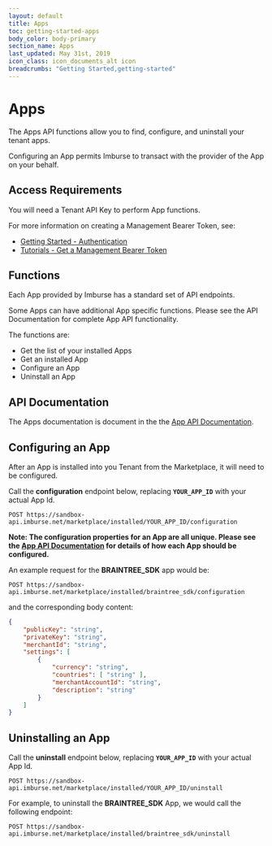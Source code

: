 ```yaml
---
layout: default
title: Apps
toc: getting-started-apps
body_color: body-primary
section_name: Apps
last_updated: May 31st, 2019
icon_class: icon_documents_alt icon
breadcrumbs: "Getting Started,getting-started"
---
```

# Apps
The Apps API functions allow you to find, configure, and uninstall your tenant apps.

Configuring an App permits Imburse to transact with the provider of the App on your behalf.

## Access Requirements
You will need a Tenant API Key to perform App functions.

For more information on creating a Management Bearer Token, see:

- [Getting Started - Authentication](/pages/getting-started/authentication)
- [Tutorials - Get a Management Bearer Token](/pages/tutorials/get-management-bearer-token/)

## Functions
Each App provided by Imburse has a standard set of API endpoints.

Some Apps can have additional App specific functions. Please see the API Documentation for complete App API functionality.

The functions are:

- Get the list of your installed Apps
- Get an installed App
- Configure an App
- Uninstall an App

## API Documentation
The Apps documentation is document in the the [App API Documentation](https://api-docs.imbursepayments.com/?version=latest#1272cb75-3e30-4ac1-8d5e-c38c4aad1f4d).

## Configuring an App
After an App is installed into you Tenant from the Marketplace, it will need to be configured.

Call the **configuration** endpoint below, replacing **`YOUR_APP_ID`** with your actual App Id.

```
POST https://sandbox-api.imburse.net/marketplace/installed/YOUR_APP_ID/configuration
```

**Note: The configuration properties for an App are all unique. Please see the [App API Documentation](https://api-docs.imbursepayments.com/?version=latest#1272cb75-3e30-4ac1-8d5e-c38c4aad1f4d) for details of how each App should be configured.**

An example request for the **BRAINTREE_SDK** app would be:

```
POST https://sandbox-api.imburse.net/marketplace/installed/braintree_sdk/configuration
```

and the corresponding body content:
```json
{
    "publicKey": "string",
    "privateKey": "string",
    "merchantId": "string",
    "settings": [
        {
            "currency": "string",
            "countries": [ "string" ],
            "merchantAccountId": "string",
            "description": "string"
        }
    ]
}
```

## Uninstalling an App
Call the **uninstall** endpoint below, replacing **`YOUR_APP_ID`** with your actual App Id.

```
POST https://sandbox-api.imburse.net/marketplace/installed/YOUR_APP_ID/uninstall
```

For example, to uninstall the **BRAINTREE_SDK** App, we would call the following endpoint:
```
POST https://sandbox-api.imburse.net/marketplace/installed/braintree_sdk/uninstall
```




